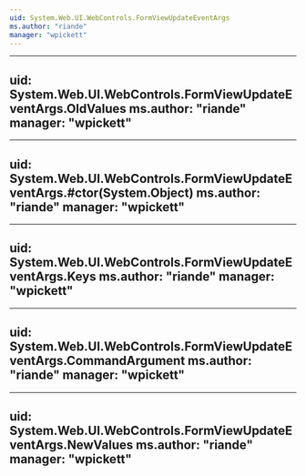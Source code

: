 ```yaml
---
uid: System.Web.UI.WebControls.FormViewUpdateEventArgs
ms.author: "riande"
manager: "wpickett"
---
```


---
uid: System.Web.UI.WebControls.FormViewUpdateEventArgs.OldValues
ms.author: "riande"
manager: "wpickett"
---

---
uid: System.Web.UI.WebControls.FormViewUpdateEventArgs.#ctor(System.Object)
ms.author: "riande"
manager: "wpickett"
---

---
uid: System.Web.UI.WebControls.FormViewUpdateEventArgs.Keys
ms.author: "riande"
manager: "wpickett"
---

---
uid: System.Web.UI.WebControls.FormViewUpdateEventArgs.CommandArgument
ms.author: "riande"
manager: "wpickett"
---

---
uid: System.Web.UI.WebControls.FormViewUpdateEventArgs.NewValues
ms.author: "riande"
manager: "wpickett"
---
